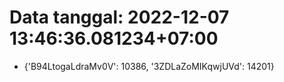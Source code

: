 # Data tanggal: 2022-12-07 13:46:36.081234+07:00

* {'B94LtogaLdraMv0V': 10386, '3ZDLaZoMIKqwjUVd': 14201}
